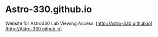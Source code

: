 # Astro-330.github.io
Website for Astro330 Lab Viewing
Access: [http://Astro-330.github.io](http://Astro-330.github.io)
